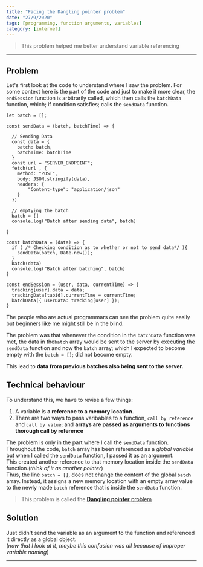 ```yaml
---
title: "Facing the Dangling pointer problem"
date: "27/9/2020"
tags: [programming, function arguments, variables]
category: [internet]
---
```


> This problem helped me better understand variable referencing 
---

## Problem
Let's first look at the code to understand where I saw the problem.
For some context here is the part of the code and just to make it more clear, the `endSession` function is arbitrarily called, which then calls the `batchData` function, which; if condition satisfies; calls the `sendData` function.

```
let batch = [];

const sendData = (batch, batchTime) => {

  // Sending Data
  const data = {
    batch: batch,
    batchTime: batchTime
  }
  const url = "SERVER_ENDPOINT";
  fetch(url , { 
    method: "POST", 
    body: JSON.stringify(data), 
    headers: { 
        "Content-type": "application/json"
    } 
  })
  
  // emptying the batch
  batch = []
  console.log("Batch after sending data", batch)
  
}

const batchData = (data) => {
  if ( /* Checking condition as to whether or not to send data*/ ){
    sendData(batch, Date.now());
  }
  batch(data)
  console.log("Batch after batching", batch)
}

const endSession = (user, data, currentTime) => {
  tracking[user].data = data;
  trackingData[tabid].currentTime = currentTime;
  batchData({ userData: tracking[user] });
}
```

The people who are actual programmars can see the problem quite easily but beginners like me might still be in the blind.

The problem was that whenever the condition in the `batchData` function was met, the data in the`batch` array would be sent to the server by executing the `sendData` function and now the `batch` array; which I expected to become empty with the `batch = []`; did not become empty. 

This lead to **data from previous batches also being sent to the server.**

## Technical behaviour

To understand this, we have to revise a few things:
1. A variable is **a reference to a memory location**. 
2. There are two ways to pass varibables to a function, `call by reference` and `call by value`; and **arrays are passed as arguments to functions thorough call by reference**

The problem is only in the part where I call the `sendData` function.\
Throughout the code, `batch` array has been referenced as a _global variable_ but when I called the `sendData` function, I passed it as an argument.\
This created another reference to that memory location inside the `sendData` function.(_think of it as another pointer_) \
Thus, the line `batch = []`, does not change the content of the global `batch` array. Instead, it assigns a new memory location with an empty array value to the newly made `batch` reference that is inside the `sendData` function.

> This problem is called the [**Dangling pointer** problem](https://developerinsider.co/what-is-dangling-pointer-with-cause-and-how-to-avoid-it/)

## Solution
Just didn't send the variable as an argument to the function and referenced it directly as a global object.\
(_now that I look at it, maybe this confusion was all because of improper variable naming_)

---
